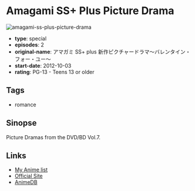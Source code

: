 # Amagami SS+ Plus Picture Drama

![amagami-ss-plus-picture-drama](https://cdn.myanimelist.net/images/anime/8/55899.jpg)

-   **type**: special
-   **episodes**: 2
-   **original-name**: アマガミ SS+ plus 新作ピクチャードラマ～バレンタイン・フォー・ユー～
-   **start-date**: 2012-10-03
-   **rating**: PG-13 - Teens 13 or older

## Tags

-   romance

## Sinopse

Picture Dramas from the DVD/BD Vol.7.

## Links

-   [My Anime list](https://myanimelist.net/anime/15951/Amagami_SS__Plus_Picture_Drama)
-   [Official Site](http://www.tbs.co.jp/anime/amagami/)
-   [AnimeDB](http://anidb.info/perl-bin/animedb.pl?show=anime&aid=8573)
